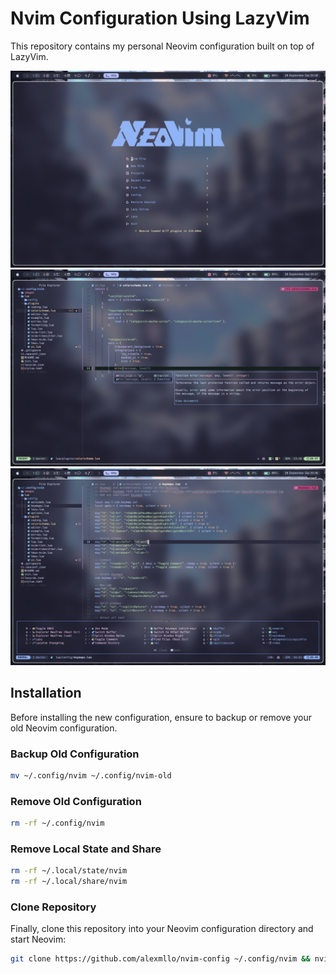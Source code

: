 # Nvim Configuration Using LazyVim

This repository contains my personal Neovim configuration built on top of LazyVim.

![Dashboard](./images/Dashboard.jpg)
![cmp](./images/cmp.jpg)
![which-key](./images/which-key.jpg)

## Installation

Before installing the new configuration, ensure to backup or remove your old Neovim configuration.

### Backup Old Configuration

```bash
mv ~/.config/nvim ~/.config/nvim-old
```

### Remove Old Configuration

```bash
rm -rf ~/.config/nvim
```

### Remove Local State and Share

```bash
rm -rf ~/.local/state/nvim
rm -rf ~/.local/share/nvim
```

### Clone Repository

Finally, clone this repository into your Neovim configuration directory and start Neovim:

```bash
git clone https://github.com/alexmllo/nvim-config ~/.config/nvim && nvim
